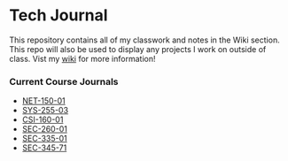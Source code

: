 # Tech Journal 

This repository contains all of my classwork and notes in the Wiki section. This repo will also be used to display any projects I work on outside of class. Vist my [wiki][] for more information! 

[wiki]: https://github.com/morgan-hanrahan/tech-journal/wiki/

### Current Course Journals
- [NET-150-01][]
- [SYS-255-03][]
- [CSI-160-01][]
- [SEC-260-01][]
- [SEC-335-01][]
- [SEC-345-71][]


[NET-150-01]: https://github.com/morgan-hanrahan/Tech-Journal/wiki/Network-Fundamentals
[SYS-255-03]: https://github.com/morgan-hanrahan/Tech-Journal/wiki/Systems-Admin-and-Network-Services-I
[CSI-160-01]: https://github.com/morgan-hanrahan/Tech-Journal/wiki/Python-Programming
[SEC-260-01]: https://github.com/morgan-hanrahan/Tech-Journal/wiki/Web-and-Applications-Security
[SEC-335-01]: https://github.com/morgan-hanrahan/Tech-Journal/wiki/Ethical-Hacking-and-Penetration-Testing
[SEC-345-71]: https://github.com/morgan-hanrahan/Tech-Journal/wiki/Information-Assurance

